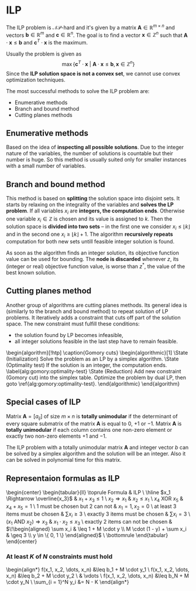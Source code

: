 # ILP

The ILP problem is $\mathcal{NP}$-hard and it's given by a matrix $\mathbf{A} \in \mathbb{R}^{m \times n}$ and vectors $\mathbf{b} \in \mathbb{R}^m$ and $\mathbf{c} \in \mathbb{R}^n$. The goal is to find a vector $\mathbf{x} \in \mathbb{Z}^n$ such that $\mathbf{A} \cdot \mathbf{x} \leq \mathbf{b}$ and $\mathbf{c}^T \cdot \mathbf{x}$ is the maximum.

Usually the problem is given as
$$\max \left\{ \mathbf{c}^T \cdot \mathbf{x} \ | \ \mathbf{A} \cdot \mathbf{x} \leq \mathbf{b}, \mathbf{x} \in \mathbb{Z}^n \right\}$$
Since the **ILP solution space is not a convex set**, we cannot use convex optimization techniques.

The most successful methods to solve the ILP problem are:

* Enumerative methods
* Branch and bound method
* Cutting planes methods

## Enumerative methods

Based on the idea of **inspecting all possible solutions**. Due to the integer nature of the variables, the number of solutions is countable but their number is huge. So this method is usually suited only for smaller instances with a small number of variables.

## Branch and bound method

This method is based on **splitting** the solution space into disjoint sets. It starts by relaxing on the integrality of the variables and **solves the LP problem**. If all variables $x_i$ are **integers, the computation ends**. Otherwise one variable $x_i \in \mathbb{Z}$ is chosen and its value is assigned to $k$. Then the solution space is **divided into two sets** – in the first one we consider $x_i \leq \lfloor k \rfloor$ and in the second one $x_i \geq \lfloor k \rfloor + 1$. The algorithm **recursively repeats** computation for both new sets untill feasible integer solution is found.

As soon as the algorithm finds an integer solution, its objective function value can be used for bounding. The **node is discarded** whenever *z*, its (integer or real) objective function value, is worse than $z^*$, the value of the best known solution.

## Cutting planes method

Another group of algorithms are cutting planes methods. Its general idea is (similarly to the branch and bound method) to repeat solution of LP problems. It iteratively adds a constraint that cuts off part of the solution space. The new constraint must fulfill these conditions:

* the solution found by LP becomes infeasible,
* all integer solutions feasible in the last step have to remain feasible.

\begin{algorithm}[!htp]
\caption{Gomory cuts}
\begin{algorithmic}[1]
\State (Initialization) Solve the problem as an LP by a simplex algorithm.
\State (Optimality test) If the solution is an integer, the computation ends. \label{alg:gomory:optimality-test}
\State (Reduction) Add new constraint (Gomory cut) into the simplex table. Optimize the problem by dual LP, then goto \ref{alg:gomory:optimality-test}.
\end{algorithmic}
\end{algorithm}

## Special cases of ILP

Matrix $\mathbf{A} = [a_{ij}]$ of size $m \times n$ is **totally unimodular** if the determinant of every square submatrix of the matrix $\mathbf{A}$ is equal to $0$, $+1$ or $-1$. Matrix $\mathbf{A}$ is **totally unimodular** if each column contains one non-zero element or exactly two non-zero elements $+1$ and $-1$.

The ILP problem with a totally unimodular matrix $\mathbf{A}$ and integer vector $b$ can be solved by a simplex algorithm and the solution will be an integer. Also it can be solved in polynomial time for this matrix.

## Representaion formulas as ILP

\begin{center}
\begin{tabular}{ll}
\toprule
Formula & ILP \\ \hline
$x_1 \Rightarrow \overline{x_3}$ & $x_1 + x_3 \leq 1$ \\
$x_2 \Rightarrow x_1$ & $x_2 \leq x_1$ \\
$x_4 \text{ XOR } x_5$ & $x_4 + x_5 = 1$ \\
1 must be chosen but 2 can not & $x_1 = 1, x_2 = 0$ \\
at least 3 items must be chosen & $\sum x_i \geq 3$ \\
exactly 3 items must be chosen & $\sum x_i = 3$ \\
$(x_1 \text{ AND } x_2) \Rightarrow x_3$ & $x_1 \cdot x_2 \leq x_3$ \\
exactly 2 items can not be chosen & $\!\begin{aligned}
                                                \sum x_i & \leq 1 + M \cdot y \\
                                                M \cdot (1 - y) + \sum x_i & \geq 3 \\
                                                y \in \{ 0, 1 \}
                                                \end{aligned}$ \\
\bottomrule
\end{tabular}
\end{center}

### At least $K$ of $N$ constraints must hold

\begin{align*}
f(x_1, x_2, \dots, x_n) &\leq b_1 + M \cdot y_1 \\
f(x_1, x_2, \dots, x_n) &\leq b_2 + M \cdot y_2 \\
& \vdots \\
f(x_1, x_2, \dots, x_n) &\leq b_N + M \cdot y_N \\
\sum_{i = 1}^N y_i &= N - K
\end{align*}
